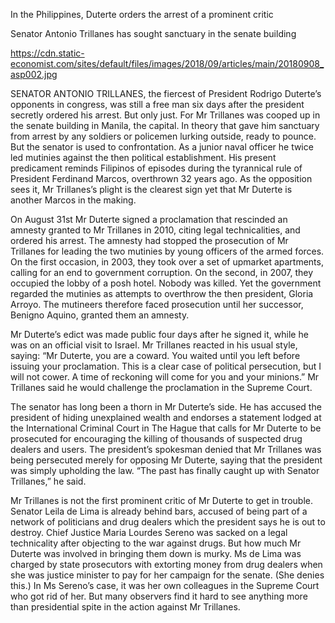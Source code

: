 In the Philippines, Duterte orders the arrest of a prominent critic

Senator Antonio Trillanes has sought sanctuary in the senate building

https://cdn.static-economist.com/sites/default/files/images/2018/09/articles/main/20180908_asp002.jpg

SENATOR ANTONIO TRILLANES, the fiercest of President Rodrigo Duterte’s opponents in congress, was still a free man six days after the president secretly ordered his arrest. But only just. For Mr Trillanes was cooped up in the senate building in Manila, the capital. In theory that gave him sanctuary from arrest by any soldiers or policemen lurking outside, ready to pounce. But the senator is used to confrontation. As a junior naval officer he twice led mutinies against the then political establishment. His present predicament reminds Filipinos of episodes during the tyrannical rule of President Ferdinand Marcos, overthrown 32 years ago. As the opposition sees it, Mr Trillanes’s plight is the clearest sign yet that Mr Duterte is another Marcos in the making.

On August 31st Mr Duterte signed a proclamation that rescinded an amnesty granted to Mr Trillanes in 2010, citing legal technicalities, and ordered his arrest. The amnesty had stopped the prosecution of Mr Trillanes for leading the two mutinies by young officers of the armed forces. On the first occasion, in 2003, they took over a set of upmarket apartments, calling for an end to government corruption. On the second, in 2007, they occupied the lobby of a posh hotel. Nobody was killed. Yet the government regarded the mutinies as attempts to overthrow the then president, Gloria Arroyo. The mutineers therefore faced prosecution until her successor, Benigno Aquino, granted them an amnesty.

Mr Duterte’s edict was made public four days after he signed it, while he was on an official visit to Israel. Mr Trillanes reacted in his usual style, saying: “Mr Duterte, you are a coward. You waited until you left before issuing your proclamation. This is a clear case of political persecution, but I will not cower. A time of reckoning will come for you and your minions.” Mr Trillanes said he would challenge the proclamation in the Supreme Court.

The senator has long been a thorn in Mr Duterte’s side. He has accused the president of hiding unexplained wealth and endorses a statement lodged at the International Criminal Court in The Hague that calls for Mr Duterte to be prosecuted for encouraging the killing of thousands of suspected drug dealers and users. The president’s spokesman denied that Mr Trillanes was being persecuted merely for opposing Mr Duterte, saying that the president was simply upholding the law. “The past has finally caught up with Senator Trillanes,” he said.

Mr Trillanes is not the first prominent critic of Mr Duterte to get in trouble. Senator Leila de Lima is already behind bars, accused of being part of a network of politicians and drug dealers which the president says he is out to destroy. Chief Justice Maria Lourdes Sereno was sacked on a legal technicality after objecting to the war against drugs. But how much Mr Duterte was involved in bringing them down is murky. Ms de Lima was charged by state prosecutors with extorting money from drug dealers when she was justice minister to pay for her campaign for the senate. (She denies this.) In Ms Sereno’s case, it was her own colleagues in the Supreme Court who got rid of her. But many observers find it hard to see anything more than presidential spite in the action against Mr Trillanes.